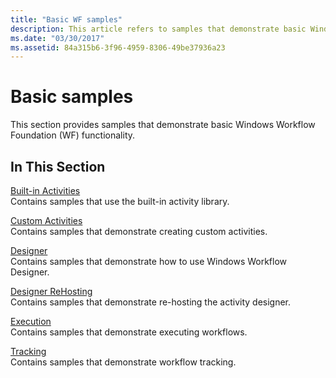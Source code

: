 ```yaml
---
title: "Basic WF samples"
description: This article refers to samples that demonstrate basic Windows Workflow Foundation functionality, such as built-in and custom activities.
ms.date: "03/30/2017"
ms.assetid: 84a315b6-3f96-4959-8306-49be37936a23
---
```

# Basic samples

This section provides samples that demonstrate basic Windows Workflow Foundation (WF) functionality.

## In This Section

[Built-in Activities](built-in-activities.md)\
Contains samples that use the built-in activity library.

[Custom Activities](custom-activities.md)\
Contains samples that demonstrate creating custom activities.

[Designer](designer.md)\
Contains samples that demonstrate how to use Windows Workflow Designer.

[Designer ReHosting](designer-rehosting.md)\
Contains samples that demonstrate re-hosting the activity designer.

[Execution](execution.md)\
Contains samples that demonstrate executing workflows.

[Tracking](tracking.md)\
Contains samples that demonstrate workflow tracking.
